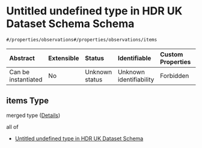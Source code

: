 # Untitled undefined type in HDR UK Dataset Schema Schema

```txt
#/properties/observations#/properties/observations/items
```



| Abstract            | Extensible | Status         | Identifiable            | Custom Properties | Additional Properties | Access Restrictions | Defined In                                                                                        |
| :------------------ | :--------- | :------------- | :---------------------- | :---------------- | :-------------------- | :------------------ | :------------------------------------------------------------------------------------------------ |
| Can be instantiated | No         | Unknown status | Unknown identifiability | Forbidden         | Allowed               | none                | [dataset.schema.json*](../../../schema/dataset/latest/dataset.schema.json "open original schema") |

## items Type

merged type ([Details](dataset-properties-observations-items.md))

all of

*   [Untitled undefined type in HDR UK Dataset Schema](dataset-properties-observations-items-allof-0.md "check type definition")
